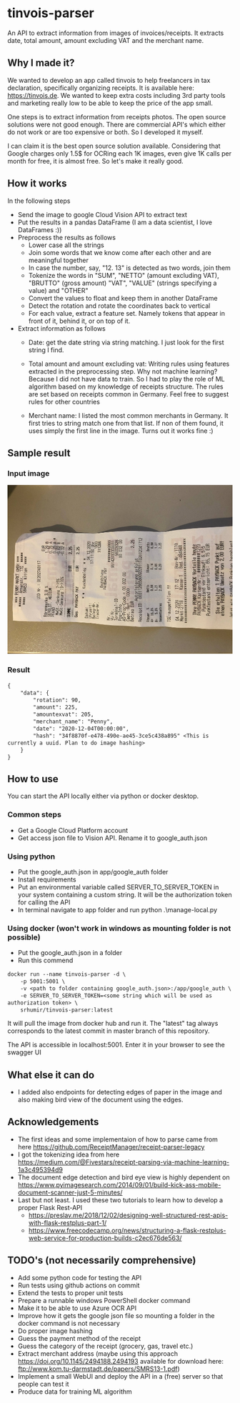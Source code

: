 # tinvois-parser

An API to extract information from images of invoices/receipts. It extracts date, total amount,
amount excluding VAT and the merchant name.

## Why I made it?

We wanted to develop an app called tinvois to help freelancers in tax declaration,
specifically organizing receipts. It is available here: https://tinvois.de. We wanted to keep extra
costs including 3rd party tools and marketing really low to be able to keep the price of
the app small.

One steps is to extract information from receipts photos. The open source solutions were not
good enough. There are commercial API's which either do not work or are too expensive or both.
So I developed it myself.

I can claim it is the best open source solution available.
Considering that Google charges only 1.5$ for OCRing each 1K images, even give 1K calls per month for free, it is almost free.
So let's make it really good.

## How it works

In the following steps

* Send the image to google Cloud Vision API to extract text
* Put the results in a pandas DataFrame (I am a data scientist, I love DataFrames :))
* Preprocess the results as follows
    - Lower case all the strings
    - Join some words that we know come after each other and are meaningful together
    - In case the number, say, "12. 13" is detected as two words, join them
    - Tokenize the words in "SUM", "NETTO" (amount excluding VAT), "BRUTTO" (gross amount)
        "VAT", "VALUE" (strings specifying a value) and "OTHER"
    - Convert the values to float and keep them in another DataFrame
    - Detect the rotation and rotate the coordinates back to vertical
    - For each value, extract a feature set. Namely tokens that appear in front of it,
      behind it, or on top of it.
* Extract information as follows
    - Date: get the date string via string matching. I just look for the first string I find.
    - Total amount and amount excluding vat: Writing rules using features extracted in the
        preprocessing step.
        Why not machine learning? Because I did not have data to train.
        So I had to play the role of ML algorithm based on my knowledge of receipts structure.
        The rules are set based on receipts common in Germany. Feel free to suggest rules for
        other countries

    - Merchant name: I listed the most common merchants in Germany. It first tries to string
        match one from that list. If non of them found, it uses simply the first line in
        the image. Turns out it works fine :)

## Sample result

### Input image
![Sample receipt](app/test/resource/sample_receipts/penny3.jpg)

### Result

```
{
    "data": {
        "rotation": 90,
        "amount": 225,
        "amountexvat": 205,
        "merchant_name": "Penny",
        "date": "2020-12-04T00:00:00",
        "hash": "34f8870f-e478-490e-ae45-3ce5c438a895" <This is currently a uuid. Plan to do image hashing>
    }
}
```

## How to use

You can start the API locally either via python or docker desktop.

### Common steps

* Get a Google Cloud Platform account
* Get access json file to Vision API. Rename it to google_auth.json

### Using python

* Put the google_auth.json in app/google_auth folder
* Install requirements
* Put an environmental variable called SERVER_TO_SERVER_TOKEN in your system containing a
  custom string. It will be the authorization token for calling the API
* In terminal navigate to app folder and run python .\manage-local.py
    
### Using docker (won't work in windows as mounting folder is not possible)

* Put the google_auth.json in a folder
* Run this commend
```
docker run --name tinvois-parser -d \
    -p 5001:5001 \
    -v <path to folder containing google_auth.json>:/app/google_auth \
    -e SERVER_TO_SERVER_TOKEN=<some string which will be used as authorization token> \
    srhumir/tinvois-parser:latest
```
It will pull the image from docker hub and run it. The "latest" tag always corresponds to the
latest commit in master branch of this repository.

The API is accessible in localhost:5001. Enter it in your browser to see the swagger UI

## What else it can do

* I added also endpoints for detecting edges of paper in the image and also making bird
    view of the document using the edges.

## Acknowledgements

* The first ideas and some implementaion of how to parse came from here
    https://github.com/ReceiptManager/receipt-parser-legacy
* I got the tokenizing idea from here
    https://medium.com/@Fivestars/receipt-parsing-via-machine-learning-1a3c495394d9
* The document edge detection and bird eye view is highly dependent on
    https://www.pyimagesearch.com/2014/09/01/build-kick-ass-mobile-document-scanner-just-5-minutes/
* Last but not least. I used these two tutorials to learn how to develop a proper Flask Rest-API
    - https://preslav.me/2018/12/02/designing-well-structured-rest-apis-with-flask-restplus-part-1/
    - https://www.freecodecamp.org/news/structuring-a-flask-restplus-web-service-for-production-builds-c2ec676de563/

## TODO's (not necessarily comprehensive)

* Add some python code for testing the API
* Run tests using github actions on commit
* Extend the tests to proper unit tests
* Prepare a runnable windows PowerShell docker command
* Make it to be able to use Azure OCR API
* Improve how it gets the google json file so mounting a folder in the docker command is not
    necessary
* Do proper image hashing
* Guess the payment method of the receipt
* Guess the category of the receipt (grocery, gas, travel etc.)
* Extract merchant address (maybe using this approach https://doi.org/10.1145/2494188.2494193
  available for download here: ftp://www.kom.tu-darmstadt.de/papers/SMRS13-1.pdf)
* Implement a small WebUI and deploy the API in a (free) server so that people can test it
* Produce data for training ML algorithm
